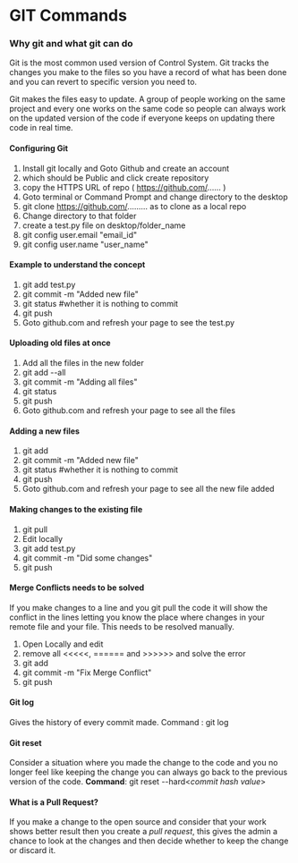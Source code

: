 # GIT Commands

### Why git and what git can do
Git is the most common used version of Control System. Git tracks the changes you make to the files so you have a record of what has been done and you can revert to specific version you need to.

Git makes the files easy to update. A group of people working on the same project and every one works on the same code so people can always work on the updated version of the code if everyone keeps on updating there code in real time.

#### Configuring Git
1. Install git locally and Goto Github and create an account
1. which should be Public and click create repository
1. copy the HTTPS URL of repo ( https://github.com/......  )
1. Goto terminal or Command Prompt and change directory to the desktop 
1. git clone https://github.com/......... as to clone as a local repo 
1. Change directory to that folder
1. create a test.py file on desktop/folder_name
1. git config user.email "email_id"
1. git config user.name "user_name"

#### Example to understand the concept 
1. git add test.py 
1. git commit -m "Added new file"
1. git status #whether it is nothing to commit
1. git push
1. Goto github.com and refresh your page to see the test.py

#### Uploading old files at once
1. Add all the files in the new folder
1. git add --all
1. git commit -m "Adding all files"
1. git status
1. git push
1. Goto github.com and refresh your page to see all the files

#### Adding a new files
1. git add <filename>
1. git commit -m "Added new file"
1. git status #whether it is nothing to commit
1. git push
1. Goto github.com and refresh your page to see all the new file added

#### Making changes to the existing file
1. git pull
1. Edit locally 
1. git add test.py 
1. git commit -m "Did some changes"
1. git push

#### Merge Conflicts needs to be solved
If you make changes to a line and you git pull the code it will show the conflict in the lines letting you know the place where changes in your remote file and your file.
This needs to be resolved manually.
1. Open Locally and edit
1. remove all <<<<<, ====== and >>>>>> and solve the error
1. git add <filename>
1. git commit -m "Fix Merge Conflict"
1. git push

#### Git log 
Gives the history of every commit made.
Command : git log

#### Git reset
Consider a situation where you made the change to the code and you no longer feel like keeping the change you can always go back to the previous version of the code.
**Command**: git reset --hard<_commit hash value_>

#### What is a Pull Request?
If you make a change to the open source and consider that your work shows better result then you create a _pull request_, this gives the admin a chance to look at the changes and then decide whether to keep the change or discard it.